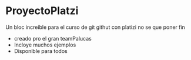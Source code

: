 # ProyectoPlatzi
Un bloc increíble para el curso de git githut con platizi
no se que poner fin
* creado  pro el gran teamPalucas
* Incloye muchos ejemplos
* Disponible para todos  
